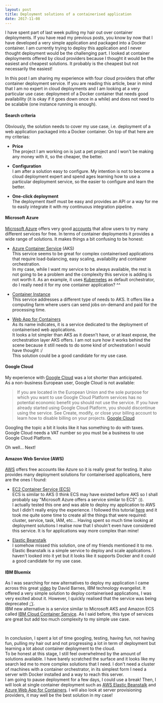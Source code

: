 ```yaml
---
layout: post
title: Deployment solutions of a containerised application
date: 2017-11-08
---
```


I have spent part of last week pulling my hair out over container deployments. If you have read my previous posts, you know by now that I have developed a very simple application and packaged into a Docker container. I am currently trying to deploy this application and I never thought deployment would be the challenging part. I looked at container deployments offered by cloud providers because I thought it would be the easiest and cheapest solutions. It probably is the cheapest but not necessarily the easiest!

In this post I am sharing my experience with four cloud providers that offer container deployment service. If you are reading this article, bear in mind that I am no expert in cloud deployments and I am looking at a very particular use case: deployment of a Docker container that needs good availability (it is okay if it goes down once in a while) and does not need to be scalable (one instance running is enough).

#### Search criteria

Obviously, the solution needs to cover my use case, i.e. deployment of a web application packaged into a Docker container. On top of that here are my criterias:

* **Price**
<br/>The project I am working on is just a pet project and I won't be making any money with it, so the cheaper, the better.

* **Configuration**
<br/>I am after a solution easy to configure. My intention is not to become a cloud deployment expert and spend ages learning how to use a particular deployment service, so the easier to configure and learn the better.

* **One-click deployment**
<br/>The deployment itself must be easy and provides an API or a way for me to easily integrate it with my continuous integration pipeline.


#### Microsoft Azure

[Microsoft Azure](https://azure.microsoft.com/) offers very good [accounts](https://azure.microsoft.com/en-gb/free/free-account-faq/) that allow users to try many different services for free.
In terms of container deployments it provides a wide range of solutions. It makes things a bit confusing to be honest:

* [Azure Container Service](https://azure.microsoft.com/en-gb/services/container-service/) (AKS)
<br/>This service seems to be great for complex containerised applications that require load-balancing, easy scaling, availability and container orchestration.
<br/>In my case, while I want my service to be always available, the rest is not going to be a problem and the complexity this service is adding is not worth it. As an example, it uses [Kubernetes](https://kubernetes.io/) as default orchestrator, do I really need it for my one container application? ^^

* [Container Instance](https://azure.microsoft.com/en-gb/services/container-instances/)
<br/>This service addresses a different type of needs to AKS. It offers like a computing farm where users can send jobs on-demand and paid for the processing time.

* [Web App for Containers](https://azure.microsoft.com/en-gb/services/app-service/containers/)
<br/>As its name indicates, it is a service dedicated to the deployment of containerised web applications.
<br/>It looks a lot simpler than AKS as it doesn't have, or at least expose, the orchestration layer AKS offers. I am not sure how it works behind the scene because it still needs to do some kind of orchestration I would have thought :/
<br/>This solution could be a good candidate for my use case.


#### Google Cloud

My experience with [Google Cloud](https://cloud.google.com) was a lot shorter than anticipated.
<br/>
As a non-business European user, Google Cloud is not available:

> If you are located in the European Union and the sole purpose for which you want to use Google Cloud Platform services has no potential economic benefit you should not use the service. If you have already started using Google Cloud Platform, you should discontinue using the service. See Create, modify, or close your billing account to learn how to disable billing on your projects.
> [Google Cloud](https://cloud.google.com/free/docs/frequently-asked-questions)

Googling the topic a bit it looks like it has something to do with taxes. Google Cloud needs a VAT number so you must be a business to use Google Cloud Platform.
<br/>

Oh well... Next!


#### Amazon Web Service (AWS)

[AWS](https://aws.amazon.com) offers free accounts like Azure so it is really great for testing. It also provides many deployment solutions for containerised applications, here are the ones I found:

* [EC2 Container Service (ECS)](https://aws.amazon.com/ecs)
<br/>ECS is similar to AKS (I think ECS may have existed before AKS so I shall probably say "Microsoft Azure offers a service similar to ECS" :)).
<br/>I actually tested this one and was able to deploy my application to AWS but I didn't really enjoy the experience. I followed this tutorial [here](http://docs.aws.amazon.com/AmazonECS/latest/developerguide/ECS_GetStarted.html) and it took me quite some time to create all the things that were required: cluster, service, task, IAM, etc... Having spent so much time looking at deployment solutions I realise now that I shouln't even have considered this service. It is for applications way more complex than mine!

* [Elastic Beanstalk](https://aws.amazon.com/elasticbeanstalk)
<br/>I somehow missed this solution, one of my friends mentioned it to me.
<br/>Elastic Beanstalk is a simple service to deploy and scale applications. I haven't looked into it yet but it looks like it supports Docker and it could a good candidate for my use case.


#### IBM Bluemix

As I was searching for new alternatives to deploy my application I came across this great [video](https://www.youtube.com/watch?v=TfCj2qOXb1g) by David Barnes, IBM technology evangelist. It offered a very simple solution to deploy containerised applications, I was very excited about it. However, I quickly realised that the service was being deprecated [:'(](https://console.bluemix.net/docs/containers/cs_classic.html).
<br/>
IBM new alternative is a service similar to Microsoft AKS and Amazon ECS called [IBM Cloud Container Service](https://www.ibm.com/cloud/container-service). As I said before, this type of services are great but add too much complexity to my simple use case.


<br/>

In conclusion, I spent a lot of time googling, testing, having fun, not having fun, pulling my hair out and not progressing a lot in term of deployment but learning a lot about container deployment to the cloud.
<br/>
To be honest at this stage, I still feel overwhelmed by the amount of solutions available. I have barely scratched the surface and it looks like my search led me to more complex solutions that I need. I don't need a cluster of machines with a container orchestrator, in its simplest form I need a server with Docker installed and a way to reach this server.
<br/>
I am going to pause deployment for a few days, I could use a break! Then, I will look at single container deployment such as [AWS Elastic Beanstalk](https://aws.amazon.com/elasticbeanstalk) and [Azure Web App for Containers](https://azure.microsoft.com/en-gb/services/app-service/containers/). I will also look at server provisioning providers, it may well be the best solution in my case!